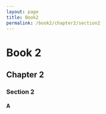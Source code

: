 ```yaml
---
layout: page
title: Book2
permalink: /book2/chapter2/section2
---
```

# Book 2

## Chapter 2

### Section 2

#### A